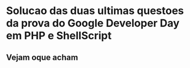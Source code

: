 # Solucao das duas ultimas questoes da prova do Google Developer Day em PHP e ShellScript
## Vejam oque acham
